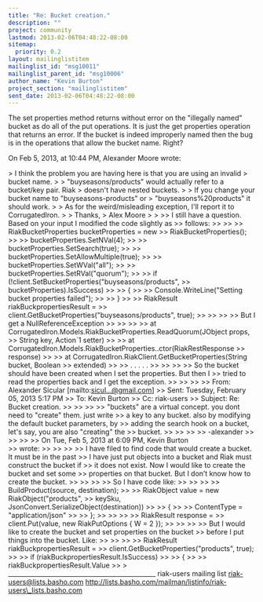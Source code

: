 ```yaml
---
title: "Re: Bucket creation."
description: ""
project: community
lastmod: 2013-02-06T04:48:22-08:00
sitemap:
  priority: 0.2
layout: mailinglistitem
mailinglist_id: "msg10011"
mailinglist_parent_id: "msg10006"
author_name: "Kevin Burton"
project_section: "mailinglistitem"
sent_date: 2013-02-06T04:48:22-08:00
---
```



The set properties method returns without error on the "illegally named" bucket 
as do all of the put operations. It is just the get properties operation that 
returns an error. If the bucket is indeed improperly named then the bug is in 
the operations that allow the bucket name. Right?

On Feb 5, 2013, at 10:44 PM, Alexander Moore  wrote:

&gt; I think the problem you are having here is that you are using an invalid 
&gt; bucket name.
&gt; 
&gt; "buyseasons/products" would actually refer to a bucket/key pair. Riak 
&gt; doesn't have nested buckets. 
&gt; 
&gt; If you change your bucket name to "buyseasons-products" or 
&gt; "buyseasons%20products" it should work.
&gt; 
&gt; As for the weird/misleading exception, I'll report it to CorrugatedIron. 
&gt; 
&gt; Thanks,
&gt; Alex Moore
&gt; 
&gt; 
&gt;&gt; I still have a question. Based on your input I modified the code slightly as 
&gt;&gt; follows:
&gt;&gt; 
&gt;&gt; 
&gt;&gt; RiakBucketProperties bucketProperties = new 
&gt;&gt; RiakBucketProperties();
&gt;&gt; 
&gt;&gt; bucketProperties.SetNVal(4);
&gt;&gt; 
&gt;&gt; bucketProperties.SetSearch(true);
&gt;&gt; 
&gt;&gt; bucketProperties.SetAllowMultiple(true);
&gt;&gt; 
&gt;&gt; bucketProperties.SetWVal("all");
&gt;&gt; 
&gt;&gt; bucketProperties.SetRVal("quorum");
&gt;&gt; 
&gt;&gt; if (!client.SetBucketProperties("buyseasons/products", 
&gt;&gt; bucketProperties).IsSuccess)
&gt;&gt; 
&gt;&gt; {
&gt;&gt; 
&gt;&gt; Console.WriteLine("Setting bucket properties failed");
&gt;&gt; 
&gt;&gt; }
&gt;&gt; 
&gt;&gt; RiakResult riakBuckpropertiesResult = 
&gt;&gt; client.GetBucketProperties("buyseasons/products", true);
&gt;&gt; 
&gt;&gt; 
&gt;&gt; 
&gt;&gt; But I get a NullReferenceException
&gt;&gt; 
&gt;&gt; 
&gt;&gt; 
&gt;&gt; at CorrugatedIron.Models.RiakBucketProperties.ReadQuorum(JObject props, 
&gt;&gt; String key, Action`1 setter)
&gt;&gt; 
&gt;&gt; at CorrugatedIron.Models.RiakBucketProperties..ctor(RiakRestResponse 
&gt;&gt; response)
&gt;&gt; 
&gt;&gt; at CorrugatedIron.RiakClient.GetBucketProperties(String bucket, Boolean 
&gt;&gt; extended)
&gt;&gt; 
&gt;&gt; . . . . .
&gt;&gt; 
&gt;&gt; 
&gt;&gt; 
&gt;&gt; So the bucket should have been created when I set the properties. But then I 
&gt;&gt; tried to read the properties back and I get the exception.
&gt;&gt; 
&gt;&gt; 
&gt;&gt; 
&gt;&gt; From: Alexander Sicular [mailto:sicul...@gmail.com] 
&gt;&gt; Sent: Tuesday, February 05, 2013 5:17 PM
&gt;&gt; To: Kevin Burton
&gt;&gt; Cc: riak-users
&gt;&gt; Subject: Re: Bucket creation.
&gt;&gt; 
&gt;&gt; 
&gt;&gt; 
&gt;&gt; "buckets" are a virtual concept. you dont need to "create" them. just write 
&gt;&gt; a key to any bucket. also by modifying the default bucket parameters, by 
&gt;&gt; adding the search hook on a bucket, let's say, you are also "creating" the 
&gt;&gt; bucket.
&gt;&gt; 
&gt;&gt; 
&gt;&gt; 
&gt;&gt; -alexander
&gt;&gt; 
&gt;&gt; 
&gt;&gt; 
&gt;&gt; On Tue, Feb 5, 2013 at 6:09 PM, Kevin Burton  
&gt;&gt; wrote:
&gt;&gt; 
&gt;&gt; 
&gt;&gt; 
&gt;&gt; I have filed to find code that would create a bucket. It must be in the past 
&gt;&gt; I have just put objects into a bucket and Riak must construct the bucket if 
&gt;&gt; it does not exist. Now I would like to create the bucket and set some 
&gt;&gt; properties on that bucket. But I don’t know how to create the bucket.
&gt;&gt; 
&gt;&gt; 
&gt;&gt; 
&gt;&gt; So I have code like:
&gt;&gt; 
&gt;&gt; 
&gt;&gt; 
&gt;&gt; BuildProduct(source, destination);
&gt;&gt; 
&gt;&gt; RiakObject value = new RiakObject("products", 
&gt;&gt; keySku, JsonConvert.SerializeObject(destination))
&gt;&gt; 
&gt;&gt; {
&gt;&gt; 
&gt;&gt; ContentType = "application/json"
&gt;&gt; 
&gt;&gt; };
&gt;&gt; 
&gt;&gt; 
&gt;&gt; 
&gt;&gt; RiakResult response = 
&gt;&gt; client.Put(value, new RiakPutOptions { W = 2 });
&gt;&gt; 
&gt;&gt; 
&gt;&gt; 
&gt;&gt; But I would like to create the bucket and set properties on the bucket 
&gt;&gt; before I put things into the bucket. Like:
&gt;&gt; 
&gt;&gt; 
&gt;&gt; 
&gt;&gt; RiakResult riakBuckpropertiesResult = 
&gt;&gt; client.GetBucketProperties("products", true);
&gt;&gt; 
&gt;&gt; if (riakBuckpropertiesResult.IsSuccess)
&gt;&gt; 
&gt;&gt; {
&gt;&gt; 
&gt;&gt; riakBuckpropertiesResult.Value
&gt;&gt; 
&gt; 
\_\_\_\_\_\_\_\_\_\_\_\_\_\_\_\_\_\_\_\_\_\_\_\_\_\_\_\_\_\_\_\_\_\_\_\_\_\_\_\_\_\_\_\_\_\_\_
riak-users mailing list
riak-users@lists.basho.com
http://lists.basho.com/mailman/listinfo/riak-users\_lists.basho.com

